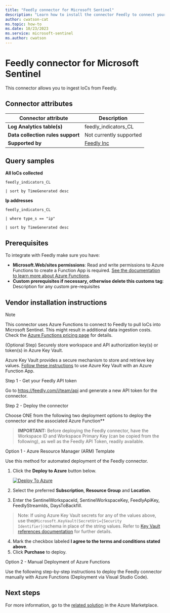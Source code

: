 ```yaml
---
title: "Feedly connector for Microsoft Sentinel"
description: "Learn how to install the connector Feedly to connect your data source to Microsoft Sentinel."
author: cwatson-cat
ms.topic: how-to
ms.date: 10/23/2023
ms.service: microsoft-sentinel
ms.author: cwatson
---
```


# Feedly connector for Microsoft Sentinel

This connector allows you to ingest IoCs from Feedly.

## Connector attributes

| Connector attribute | Description |
| --- | --- |
| **Log Analytics table(s)** | feedly_indicators_CL<br/> |
| **Data collection rules support** | Not currently supported |
| **Supported by** | [Feedly Inc](https://feedly.com/i/support/contactUs) |

## Query samples

**All IoCs collected**
   ```kusto
feedly_indicators_CL
 
   | sort by TimeGenerated desc
   ```

**Ip addresses**
   ```kusto
feedly_indicators_CL
 
   | where type_s == "ip"
 
   | sort by TimeGenerated desc
   ```



## Prerequisites

To integrate with Feedly make sure you have: 

- **Microsoft.Web/sites permissions**: Read and write permissions to Azure Functions to create a Function App is required. [See the documentation to learn more about Azure Functions](/azure/azure-functions/).
- **Custom prerequisites if necessary, otherwise delete this customs tag**: Description for any custom pre-requisites


## Vendor installation instructions


> [!NOTE]
   >  This connector uses Azure Functions to connect to Feedly to pull IoCs into Microsoft Sentinel. This might result in additional data ingestion costs. Check the [Azure Functions pricing page](https://azure.microsoft.com/pricing/details/functions/) for details.

(Optional Step) Securely store workspace and API authorization key(s) or token(s) in Azure Key Vault.

Azure Key Vault provides a secure mechanism to store and retrieve key values. [Follow these instructions](/azure/app-service/app-service-key-vault-references) to use Azure Key Vault with an Azure Function App.

Step 1 - Get your Feedly API token

Go to https://feedly.com/i/team/api and generate a new API token for the connector.

Step 2 - Deploy the connector

Choose ONE from the following two deployment options to deploy the connector and the associated Azure Function**

>**IMPORTANT:** Before deploying the Feedly connector, have the Workspace ID and Workspace Primary Key (can be copied from the following), as well as the Feedly API Token, readily available.



Option 1 - Azure Resource Manager (ARM) Template

Use this method for automated deployment of the Feedly connector.

1. Click the **Deploy to Azure** button below. 

	[![Deploy To Azure](https://aka.ms/deploytoazurebutton)](https://aka.ms/sentinel-Feedly-azuredeploy)
2. Select the preferred **Subscription**, **Resource Group** and **Location**. 
3. Enter the SentinelWorkspaceId, SentinelWorkspaceKey, FeedlyApiKey, FeedlyStreamIds, DaysToBackfill. 
>Note: If using Azure Key Vault secrets for any of the values above, use the`@Microsoft.KeyVault(SecretUri={Security Identifier})`schema in place of the string values. Refer to [Key Vault references documentation](/azure/app-service/app-service-key-vault-references) for further details. 
4. Mark the checkbox labeled **I agree to the terms and conditions stated above**. 
5. Click **Purchase** to deploy.

Option 2 - Manual Deployment of Azure Functions

Use the following step-by-step instructions to deploy the Feedly connector manually with Azure Functions (Deployment via Visual Studio Code).



## Next steps

For more information, go to the [related solution](https://azuremarketplace.microsoft.com/en-us/marketplace/apps/feedlyinc1693853810319.azure-sentinel-solution-feedly?tab=Overview) in the Azure Marketplace.
